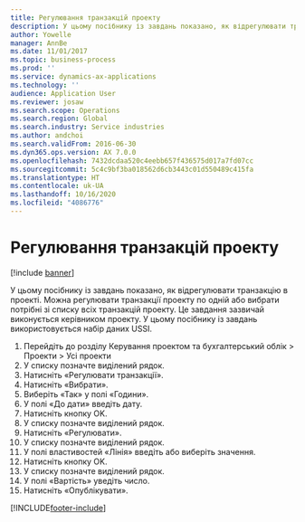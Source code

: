 ```yaml
---
title: Регулювання транзакцій проекту
description: У цьому посібнику із завдань показано, як відрегулювати транзакцію в проекті.
author: Yowelle
manager: AnnBe
ms.date: 11/01/2017
ms.topic: business-process
ms.prod: ''
ms.service: dynamics-ax-applications
ms.technology: ''
audience: Application User
ms.reviewer: josaw
ms.search.scope: Operations
ms.search.region: Global
ms.search.industry: Service industries
ms.author: andchoi
ms.search.validFrom: 2016-06-30
ms.dyn365.ops.version: AX 7.0.0
ms.openlocfilehash: 7432dcdaa520c4eebb657f436575d017a7fd07cc
ms.sourcegitcommit: 5c4c9bf3ba018562d6cb3443c01d550489c415fa
ms.translationtype: HT
ms.contentlocale: uk-UA
ms.lasthandoff: 10/16/2020
ms.locfileid: "4086776"
---
```

# <a name="adjust-project-transactions"></a>Регулювання транзакцій проекту

[!include [banner](../../includes/banner.md)]

У цьому посібнику із завдань показано, як відрегулювати транзакцію в проекті. Можна регулювати транзакції проекту по одній або вибрати потрібні зі списку всіх транзакцій проекту. Це завдання зазвичай виконується керівником проекту. У цьому посібнику із завдань використовується набір даних USSI.

1. Перейдіть до розділу Керування проектом та бухгалтерський облік > Проекти > Усі проекти 
2. У списку позначте виділений рядок. 
3. Натисніть «Регулювати транзакції». 
4. Натисніть «Вибрати». 
5. Виберіть «Так» у полі «Години». 
6. У полі «До дати» введіть дату. 
7. Натисніть кнопку OK. 
8. У списку позначте виділений рядок. 
9. Натисніть «Регулювати». 
10. У списку позначте виділений рядок. 
11. У полі властивостей «Лінія» введіть або виберіть значення. 
12. Натисніть кнопку OK. 
13. У списку позначте виділений рядок. 
14. У полі «Вартість» уведіть число. 
15. Натисніть «Опублікувати». 


[!INCLUDE[footer-include](../../includes/footer-banner.md)]